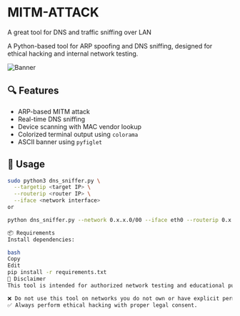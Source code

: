 # MITM-ATTACK
A great tool for DNS and traffic sniffing over LAN

A Python-based tool for ARP spoofing and DNS sniffing, designed for ethical hacking and internal network testing.

![Banner](https://img.shields.io/badge/purpose-ethical--hacking-green)

## 🔍 Features
- ARP-based MITM attack
- Real-time DNS sniffing
- Device scanning with MAC vendor lookup
- Colorized terminal output using `colorama`
- ASCII banner using `pyfiglet`

## 🚀 Usage

```bash
sudo python3 dns_sniffer.py \
  --targetip <target IP> \
  --routerip <router IP> \
  --iface <network interface>
or

python dns_sniffer.py --network 0.x.x.0/00 --iface eth0 --routerip 0.x.x.0

📦 Requirements
Install dependencies:

bash
Copy
Edit
pip install -r requirements.txt
📜 Disclaimer
This tool is intended for authorized network testing and educational purposes only.

❌ Do not use this tool on networks you do not own or have explicit permission to test.
✅ Always perform ethical hacking with proper legal consent.
